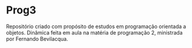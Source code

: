 # Prog3

Repositório criado com propósito de estudos em programação orientada a objetos.
Dinâmica feita em aula na matéria de programação 2, ministrada por Fernando Bevilacqua.
